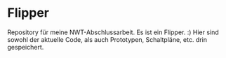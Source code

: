 # Flipper
Repository für meine NWT-Abschlussarbeit. Es ist ein Flipper. :) 
Hier sind sowohl der aktuelle Code, als auch Prototypen, Schaltpläne, etc. drin gespeichert.
